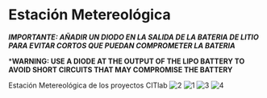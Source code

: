 # Estación Metereológica
 ***IMPORTANTE: AÑADIR UN DIODO EN LA SALIDA DE LA BATERIA DE LITIO PARA EVITAR CORTOS QUE PUEDAN COMPROMETER LA BATERIA***
 
 ***WARNING: USE A DIODE AT THE OUTPUT OF THE LIPO BATTERY TO AVOID SHORT CIRCUITS THAT MAY COMPROMISE THE BATTERY**

 Estación Metereológica de los proyectos CITlab
 ![2](https://github.com/FabLab-Merida/Estacion-Metereologica/assets/118526185/75f6a6f1-8966-4901-8609-719dddf06e9e)
 ![1](https://github.com/FabLab-Merida/Estacion-Metereologica/assets/118526185/b4217dfd-5ffc-4bad-b67f-a3f06956a19d)
 ![3](https://github.com/FabLab-Merida/Estacion-Metereologica/assets/118526185/207771b1-7772-4313-8d2c-86d6a8388035)
 ![4](https://github.com/FabLab-Merida/Estacion-Metereologica/assets/118526185/23f8d7ea-83c1-41e2-b828-cec600378857)

